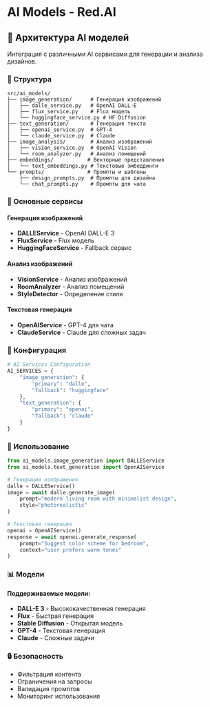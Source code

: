 # AI Models - Red.AI

## 🤖 Архитектура AI моделей

Интеграция с различными AI сервисами для генерации и анализа дизайнов.

### 📁 Структура

```
src/ai_models/
├── image_generation/      # Генерация изображений
│   ├── dalle_service.py   # OpenAI DALL-E
│   ├── flux_service.py    # Flux модель
│   └── huggingface_service.py # HF Diffusion
├── text_generation/       # Генерация текста
│   ├── openai_service.py  # GPT-4
│   └── claude_service.py  # Claude
├── image_analysis/        # Анализ изображений
│   ├── vision_service.py  # OpenAI Vision
│   └── room_analyzer.py   # Анализ помещений
├── embeddings/           # Векторные представления
│   └── text_embeddings.py # Текстовые эмбеддинги
└── prompts/              # Промпты и шаблоны
    ├── design_prompts.py  # Промпты для дизайна
    └── chat_prompts.py    # Промпты для чата
```

### 🎯 Основные сервисы

#### Генерация изображений
- **DALLEService** - OpenAI DALL-E 3
- **FluxService** - Flux модель
- **HuggingFaceService** - Fallback сервис

#### Анализ изображений
- **VisionService** - Анализ изображений
- **RoomAnalyzer** - Анализ помещений
- **StyleDetector** - Определение стиля

#### Текстовая генерация
- **OpenAIService** - GPT-4 для чата
- **ClaudeService** - Claude для сложных задач

### 🔧 Конфигурация

```python
# AI Services Configuration
AI_SERVICES = {
    "image_generation": {
        "primary": "dalle",
        "fallback": "huggingface"
    },
    "text_generation": {
        "primary": "openai",
        "fallback": "claude"
    }
}
```

### 🚀 Использование

```python
from ai_models.image_generation import DALLEService
from ai_models.text_generation import OpenAIService

# Генерация изображения
dalle = DALLEService()
image = await dalle.generate_image(
    prompt="modern living room with minimalist design",
    style="photorealistic"
)

# Текстовая генерация
openai = OpenAIService()
response = await openai.generate_response(
    prompt="Suggest color scheme for bedroom",
    context="user prefers warm tones"
)
```

### 📊 Модели

#### Поддерживаемые модели:
- **DALL-E 3** - Высококачественная генерация
- **Flux** - Быстрая генерация
- **Stable Diffusion** - Открытая модель
- **GPT-4** - Текстовая генерация
- **Claude** - Сложные задачи

### 🔒 Безопасность

- Фильтрация контента
- Ограничения на запросы
- Валидация промптов
- Мониторинг использования 